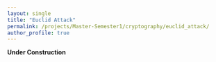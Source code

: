 ```yaml
---
layout: single
title: "Euclid Attack"
permalink: /projects/Master-Semester1/cryptography/euclid_attack/
author_profile: true
---
```


**Under Construction**
